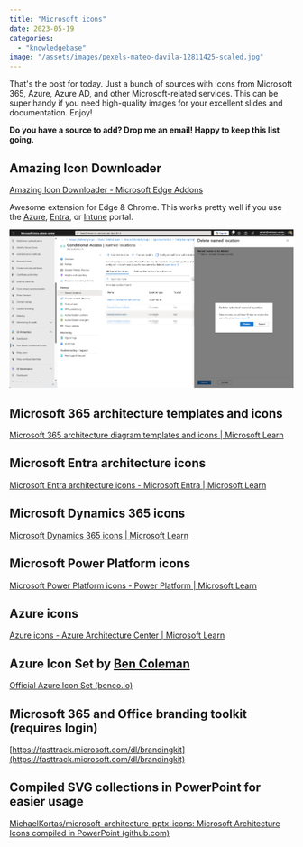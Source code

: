 ```yaml
---
title: "Microsoft icons"
date: 2023-05-19
categories: 
  - "knowledgebase"
image: "/assets/images/pexels-mateo-davila-12811425-scaled.jpg"
---
```


That's the post for today. Just a bunch of sources with icons from Microsoft 365, Azure, Azure AD, and other Microsoft-related services. This can be super handy if you need high-quality images for your excellent slides and documentation. Enjoy!

**Do you have a source to add? Drop me an email! Happy to keep this list going.**

## Amazing Icon Downloader

[Amazing Icon Downloader - Microsoft Edge Addons](https://microsoftedge.microsoft.com/addons/detail/amazing-icon-downloader/goanjjfecbakkdmbchgoooajnbiafong)

Awesome extension for Edge & Chrome. This works pretty well if you use the [Azure](https://portal.azure.com), [Entra](https://entra.microsoft.com), or [Intune](https://endpoint.microsoft.com) portal.

![](/assets/images/image-7.png)

## Microsoft 365 architecture templates and icons

[Microsoft 365 architecture diagram templates and icons | Microsoft Learn](https://learn.microsoft.com/en-us/microsoft-365/solutions/architecture-icons-templates?view=o365-worldwide)

## Microsoft Entra architecture icons

[Microsoft Entra architecture icons - Microsoft Entra | Microsoft Learn](https://learn.microsoft.com/en-us/azure/active-directory/architecture/architecture-icons)

## Microsoft Dynamics 365 icons

[Microsoft Dynamics 365 icons | Microsoft Learn](https://learn.microsoft.com/en-us/dynamics365/get-started/icons)

## Microsoft Power Platform icons

[Microsoft Power Platform icons - Power Platform | Microsoft Learn](https://learn.microsoft.com/en-us/power-platform/guidance/icons)

## Azure icons

[Azure icons - Azure Architecture Center | Microsoft Learn](https://learn.microsoft.com/en-us/azure/architecture/icons/)

## Azure Icon Set by [Ben Coleman](https://github.com/benc-uk)

[Official Azure Icon Set (benco.io)](https://code.benco.io/icon-collection/azure-icons/)

## Microsoft 365 and Office branding toolkit (requires login)

[https://fasttrack.microsoft.com/dl/brandingkit](https://fasttrack.microsoft.com/dl/brandingkit)

## Compiled SVG collections in PowerPoint for easier usage

[MichaelKortas/microsoft-architecture-pptx-icons: Microsoft Architecture Icons compiled in PowerPoint (github.com)](https://github.com/MichaelKortas/microsoft-architecture-pptx-icons)
